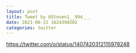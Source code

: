 ```yaml
--- 
layout: post 
title: Tweet by @Steven1__994___ 
date: 2021-06-22 1624390202 
categories: twitter 
--- 
```

https://twitter.com/o/status/1407420312115978248